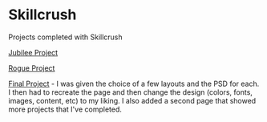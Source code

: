 # Skillcrush
Projects completed with Skillcrush

[Jubilee Project](https://tiffin-filion.github.io/Skillcrush/skillcrush_jubilee_project/index.html)

[Rogue Project](https://tiffin-filion.github.io/Skillcrush/skillcrush_rogue_project/index.html)

[Final Project](https://tiffin-filion.github.io/Skillcrush/final_project/index.html) - I was given the choice of a few layouts and the PSD for each. I then had to recreate the page and then change the design (colors, fonts, images, content, etc) to my liking. I also added a second page that showed more projects that I've completed.
